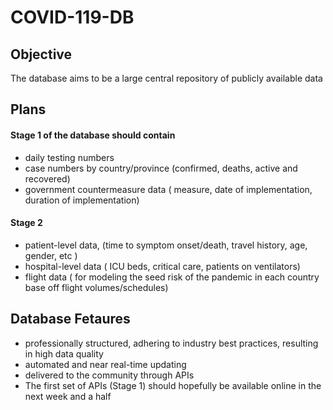 # COVID-119-DB

## Objective

The database aims to be a large central repository of publicly available data

## Plans
#### Stage 1 of the database should contain 
* daily testing numbers
* case numbers by country/province (confirmed, deaths, active and recovered)
* government countermeasure data ( measure, date of implementation, duration of implementation) 

#### Stage 2
* patient-level data, (time to symptom onset/death, travel history, age, gender, etc )
* hospital-level data ( ICU beds, critical care, patients on ventilators) 
* flight data ( for modeling the seed risk of the pandemic in each country base off flight volumes/schedules) 

## Database Fetaures
* professionally structured, adhering to industry best practices, resulting in high data quality
* automated and near real-time updating
* delivered to the community through APIs
* The first set of APIs (Stage 1) should hopefully be available online in the next week and a half 
